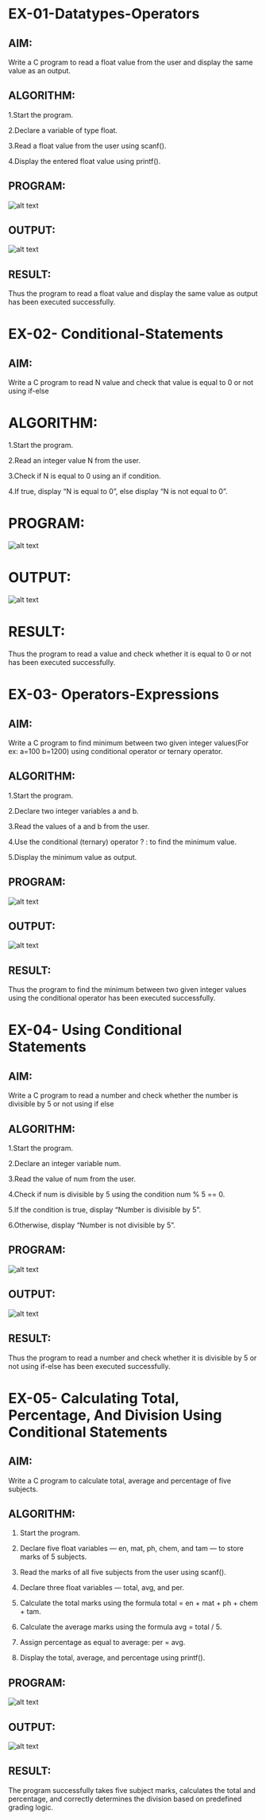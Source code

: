 
# EX-01-Datatypes-Operators
## AIM:
Write a C program to read a float value from the user and display the same value as an output.

## ALGORITHM:
1.Start the program.

2.Declare a variable of type float.

3.Read a float value from the user using scanf().

4.Display the entered float value using printf().

## PROGRAM:
![alt text](<Screenshot 2025-10-20 082257.png>)

## OUTPUT:
![alt text](<Screenshot 2025-10-20 082433.png>)




## RESULT:
Thus the program to read a float value and display the same value as output has been executed successfully.

# EX-02- Conditional-Statements
## AIM:
Write a C program to read  N value and check that value is equal to 0 or not using if-else

# ALGORITHM:
1.Start the program.

2.Read an integer value N from the user.

3.Check if N is equal to 0 using an if condition.

4.If true, display “N is equal to 0”, else display “N is not equal to 0”.
# PROGRAM:
![alt text](<Screenshot 2025-10-20 083616.png>)

# OUTPUT:

![alt text](<Screenshot 2025-10-20 083623.png>)



# RESULT:
Thus the program to read a value and check whether it is equal to 0 or not has been executed successfully.
 
 
 


# EX-03- Operators-Expressions
## AIM:
Write a C program to find minimum between two given integer values(For ex: a=100 b=1200) using conditional operator or ternary operator.



## ALGORITHM:
1.Start the program.

2.Declare two integer variables a and b.

3.Read the values of a and b from the user.

4.Use the conditional (ternary) operator ? : to find the minimum value.

5.Display the minimum value as output.

## PROGRAM:
![alt text](m1d3.png)

## OUTPUT:

![alt text](<m1d3 (2).png>)







## RESULT:
Thus the program to find the minimum between two given integer values using the conditional operator has been executed successfully.




# EX-04- Using Conditional Statements

## AIM:
Write a C program to read a number and check whether the number is divisible by 5 or not using  if else

## ALGORITHM:
1.Start the program.

2.Declare an integer variable num.

3.Read the value of num from the user.

4.Check if num is divisible by 5 using the condition num % 5 == 0.

5.If the condition is true, display “Number is divisible by 5”.

6.Otherwise, display “Number is not divisible by 5”.

## PROGRAM:
![alt text](m1d4.png)
## OUTPUT:
![alt text](m1d4-2.png)








	

## RESULT:
Thus the program to read a number and check whether it is divisible by 5 or not using if-else has been executed successfully.



# EX-05- Calculating Total, Percentage, And Division Using Conditional Statements 
## AIM:
Write a C program to calculate total, average and percentage of five subjects. 
## ALGORITHM:
1.	Start the program.

2. Declare five float variables — en, mat, ph, chem, and tam — to store marks of 5 subjects.

3. Read the marks of all five subjects from the user using scanf().

4. Declare three float variables — total, avg, and per.

5. Calculate the total marks using the formula
total = en + mat + ph + chem + tam.

6. Calculate the average marks using the formula
avg = total / 5.

7. Assign percentage as equal to average:
per = avg.

8. Display the total, average, and percentage using printf().
## PROGRAM:
![alt text](m1d5.png)
## OUTPUT:
![alt text](<m1d5 (2).png>)
## RESULT:
The program successfully takes five subject marks, calculates the total and percentage, and correctly determines the division based on predefined grading logic.

